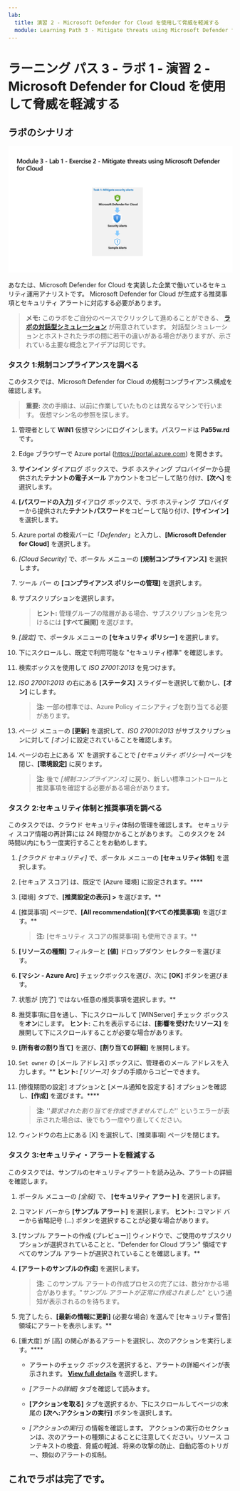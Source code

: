 ```yaml
---
lab:
  title: 演習 2 ‐ Microsoft Defender for Cloud を使用して脅威を軽減する
  module: Learning Path 3 - Mitigate threats using Microsoft Defender for Cloud
---
```


# ラーニング パス 3 ‐ ラボ 1 ‐ 演習 2 ‐ Microsoft Defender for Cloud を使用して脅威を軽減する

## ラボのシナリオ

![ラボの概要。](../Media/SC-200-Lab_Diagrams_Mod3_L1_Ex2.png)

あなたは、Microsoft Defender for Cloud を実装した企業で働いているセキュリティ運用アナリストです。 Microsoft Defender for Cloud が生成する推奨事項とセキュリティ アラートに対応する必要があります。

>**メモ:** このラボをご自分のペースでクリックして進めることができる、 **[ラボの対話型シミュレーション](https://mslabs.cloudguides.com/guides/SC-200%20Lab%20Simulation%20-%20Mitigate%20threats%20using%20Microsoft%20Defender%20for%20Cloud)** が用意されています。 対話型シミュレーションとホストされたラボの間に若干の違いがある場合がありますが、示されている主要な概念とアイデアは同じです。 


### タスク 1:規制コンプライアンスを調べる

このタスクでは、Microsoft Defender for Cloud の規制コンプライアンス構成を確認します。 

>**重要:** 次の手順は、以前に作業していたものとは異なるマシンで行います。 仮想マシン名の参照を探します。

1. 管理者として **WIN1** 仮想マシンにログインします。パスワードは **Pa55w.rd** です。  

1. Edge ブラウザーで Azure portal (https://portal.azure.com) を開きます。

1. **サインイン** ダイアログ ボックスで、ラボ ホスティング プロバイダーから提供された**テナントの電子メール** アカウントをコピーして貼り付け、**[次へ]** を選択します。

1. **[パスワードの入力]** ダイアログ ボックスで、ラボ ホスティング プロバイダーから提供された**テナントパスワード**をコピーして貼り付け、**[サインイン]** を選択します。

1. Azure portal の検索バーに「*Defender*」と入力し、**[Microsoft Defender for Cloud]** を選択します。

1. *[Cloud Security]* で、ポータル メニューの **[規制コンプライアンス]** を選択します。

1. ツール バー の **[コンプライアンス ポリシーの管理]** を選択します。

1. サブスクリプションを選択します。

    >**ヒント:** 管理グループの階層がある場合、サブスクリプションを見つけるには **[すべて展開]** を選びます。

1. *[設定]* で、ポータル メニューの **[セキュリティ ポリシー]** を選択します。

1. 下にスクロールし、既定で利用可能な "セキュリティ標準" を確認します。

1. 検索ボックスを使用して *ISO 27001:2013* を見つけます。

1. *ISO 27001:2013* の右にある **[ステータス]** スライダーを選択して動かし、**[オン]** にします。

    >**注:**  一部の標準では、Azure Policy イニシアティブを割り当てる必要があります。

1. ページ メニューの **[更新]** を選択して、*ISO 27001:2013* がサブスクリプションに対して *[オン]* に設定されていることを確認します。

1. ページの右上にある 'X' を選択することで *[セキュリティ ポリシー]* ページを閉じ、**[環境設定]** に戻ります。

    >**注:** 後で *[規制コンプライアンス]* に戻り、新しい標準コントロールと推奨事項を確認する必要がある場合があります。

### タスク 2:セキュリティ体制と推奨事項を調べる

このタスクでは、クラウド セキュリティ体制の管理を確認します。  セキュリティ スコア情報の再計算には 24 時間かかることがあります。 このタスクを 24 時間以内にもう一度実行することをお勧めします。

1. *[クラウド セキュリティ]* で、ポータル メニューの **[セキュリティ体制]** を選択します。

1. [セキュア スコア] は、既定で [Azure 環境] に設定されます。****

1. [環境] タブで、**[推奨設定の表示] >** を選びます。**

1. [推奨事項] ページで、**[All recommendation]\(すべての推奨事項\)** を選びます。**

    >**注:**  [セキュリティ スコアの推奨事項] も使用できます。**

1. **[リソースの種類]** フィルターと **[値]** ドロップダウン セレクターを選びます。

1. **[マシン - Azure Arc]** チェックボックスを選び、次に **[OK]** ボタンを選びます。

1. 状態が [完了] ではない任意の推奨事項を選択します。**

1. 推奨事項に目を通し、下にスクロールして [WINServer] チェック ボックスを**オン**にします。 **ヒント:** これを表示するには、**[影響を受けたリソース]** を展開して下にスクロールすることが必要な場合があります。

1. **[所有者の割り当て]** を選び、**[割り当ての詳細]** を展開します。

1. `Set owner` の [メール アドレス] ボックスに、管理者のメール アドレスを入力します。** **ヒント:** *[リソース]* タブの手順からコピーできます。

1. [修復期間の設定] オプションと [メール通知を設定する] オプションを確認し、**[作成]** を選びます。****

    >**注:** ''*要求された割り当てを作成できませんでした*'' というエラーが表示された場合は、後でもう一度やり直してください。

1. ウィンドウの右上にある [X] を選択して、[推奨事項] ページを閉じます。


### タスク 3:セキュリティ・アラートを軽減する

このタスクでは、サンプルのセキュリティアラートを読み込み、アラートの詳細を確認します。


1. ポータル メニューの *[全般]* で、 **[セキュリティ アラート]** を選択します。

1. コマンド バーから **[サンプル アラート]** を選択します。 **ヒント:** コマンド バーから省略記号 (...) ボタンを選択することが必要な場合があります。

1. [サンプル アラートの作成 (プレビュー)] ウィンドウで、ご使用のサブスクリプションが選択されていることと、"Defender for Cloud プラン" 領域ですべてのサンプル アラートが選択されていることを確認します。**

1. **[アラートのサンプルの作成]** を選択します。  

    >**注:** このサンプル アラートの作成プロセスの完了には、数分かかる場合があります。"*サンプル アラートが正常に作成されました*" という通知が表示されるのを待ちます。

1. 完了したら、**[最新の情報に更新]** (必要な場合) を選んで [セキュリティ警告] 領域にアラートを表示します。**

1. [重大度] が [高] の関心があるアラートを選択し、次のアクションを実行します。****

    - アラートのチェック ボックスを選択すると、アラートの詳細ペインが表示されます。 **[View full details](完全な詳細を表示)** を選択します。

    - *[アラートの詳細]* タブを確認して読みます。

    - **[アクションを取る]** タブを選択するか、下にスクロールしてページの末尾の **[次へ:アクションの実行]** ボタンを選択します。

    - *[アクションの実行]* の情報を確認します。 アクションの実行のセクションは、次のアラートの種類によることに注意してください。リソース コンテキストの検査、脅威の軽減、将来の攻撃の防止、自動応答のトリガー、類似のアラートの抑制。

## これでラボは完了です。
